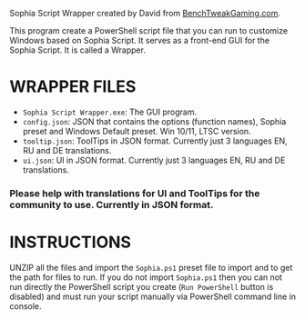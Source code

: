 Sophia Script Wrapper created by David from [BenchTweakGaming.com](https://benchtweakgaming.com/2020/10/10/windows-10-debloat-tool/).  

This program create a PowerShell script file that you can run to customize Windows based on Sophia Script. It serves as a front-end GUI for the Sophia Script. It is called a Wrapper.

# WRAPPER FILES

* `Sophia Script Wrapper.exe`: The GUI program.
* `config.json`: JSON that contains the options (function names), Sophia preset and Windows Default preset. Win 10/11, LTSC version.
* `tooltip.json`: ToolTips in JSON format. Currently just 3 languages EN, RU and DE translations.
* `ui.json`: UI in JSON format. Currently just 3 languages EN, RU and DE translations.

### Please help with translations for UI and ToolTips for the community to use. Currently in JSON format.

# INSTRUCTIONS

UNZIP all the files and import the `Sophia.ps1` preset file to import and to get the path for files to run. If you do not import `Sophia.ps1` then you can not run directly the PowerShell script you create (`Run PowerShell` button is disabled) and must run your script manually via PowerShell command line in console.
